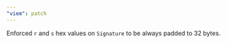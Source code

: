 ```yaml
---
"viem": patch
---
```


Enforced `r` and `s` hex values on `Signature` to be always padded to 32 bytes.
